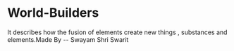 # World-Builders
It describes how the fusion of elements create new things , substances and  elements.Made By -- Swayam Shri Swarit
